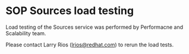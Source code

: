 # SOP Sources load testing

Load testing of the Sources service was performed by Performacne and Scalability team.

Please contact Larry Rios (lrios@redhat.com) to rerun the load tests.

